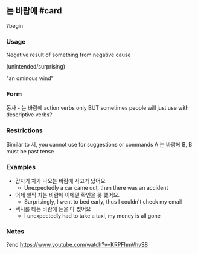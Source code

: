 ## 는 바람에 #card
?begin
### Usage
Negative result of something from negative cause

(unintended/surprising)

"an ominous wind"
### Form
동사 - 는 바람에
action verbs only
BUT sometimes people will just use with descriptive verbs?
### Restrictions
Similar to 서, you cannot use for suggestions or commands
A 는 바람에 B, B must be past tense
### Examples
* 갑자기 차가 나오는 바람에 사고가 났어요
	* Unexpectedly a car came out, then there was an accident
* 어제 일찍 자는 바람에 이메일 확인을 못 했어요.
	* Surprisingly, I went to bed early, thus I couldn't check my email
* 택시를 타는 바람에 돈을 다 썼어요
	* I unexpectedly had to take a taxi, my money is all gone
### Notes
?end
https://www.youtube.com/watch?v=KRPFhmVhvS8